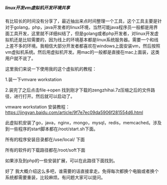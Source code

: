 ##### linux开发vm虚拟机开发环境共享

有比较长的时间没有分享了，最近抽出来点时间整理一个工具，这个工具主要是针对于golang，php，java开发者的linux环境，当然可能java程序员一般都是用界面工具开发，这里就不详细纠结了，但是golang或者php开发者，对linux开发虚拟机还是比较需要的，因为线上的环境基本都是linux系统服务器。需要一个和线上差不多的环境。我相信大部分开发者都喜欢在windows上面安装vm，然后按照vm虚拟机系统。然后用虚拟机开发。用mac的一般都是直接在mac上面装，这类用户就不说了。

这里我们来说一下使用我的这个虚拟机的教程：

1.装一下vmvare workstation 

2.装完了之后点击file->open 找到刚才下载的zengzhihai.7z压缩之后的文件路径，进行打开。然后就可以启动了。



vmware workstation 安装教程：https://jingyan.baidu.com/article/9f7e7ec09da5906f281554d6.html

此虚拟机安装了go，java，nginx，mongo，mysql，redis，memcached。涉及到一些程序的start脚本都在/root/start.sh下面。

所有的程序安装目录都在/use/local/ 下面

所有的软件的下载路径都在/root/soft下面

如果涉及到php的一些安装扩展，可以在此路径下面找到。



好了 我大概介绍这么多吧，谁需要的话直接拿走。免得每次都换个电脑或者换个系统都需要重装，比较麻烦。有问题大家可以提问。









